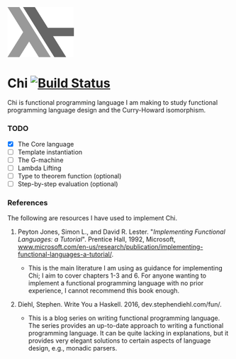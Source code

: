 <p align="left">
 <img src="/doc/Chi.png" width="150" height="112.5" >
</p>

# Chi [![Build Status](https://travis-ci.com/J0HNN7G/chi.svg?token=ZvK25wQRVaBqu1vwJ2pP&branch=coreLang)](https://travis-ci.com/J0HNN7G/chi)

 Chi is functional programming language I am making to study functional programming language design and the Curry-Howard isomorphism. 
 
 ### TODO
 
 - [x] The Core language
 - [ ] Template instantiation
 - [ ] The G-machine
 - [ ] Lambda Lifting
 - [ ] Type to theorem function (optional)
 - [ ] Step-by-step evaluation (optional)
 
 ### References

The following are resources I have used to implement Chi. 

1.  Peyton Jones, Simon L., and David R. Lester. "*Implementing Functional Languages: a Tutorial*". Prentice Hall, 1992, Microsoft, www.microsoft.com/en-us/research/publication/implementing-functional-languages-a-tutorial/.
    - This is the main literature I am using as guidance for implementing Chi; I aim to cover chapters 1-3 and 6. For anyone wanting to implement a functional programming       language with no prior experience, I cannot recommend this book enough.

2.  Diehl, Stephen. Write You a Haskell. 2016, dev.stephendiehl.com/fun/.
    - This is a blog series on writing functional programming language. The series provides an up-to-date approach to writing a functional programming language. It can be quite    lacking in explanations, but it provides very elegant solutions to certain aspects of language design, e.g., monadic parsers. 
